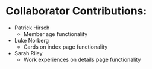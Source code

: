 # Collaborator Contributions: #
* Patrick Hirsch
	* Member age functionality
* Luke Norberg
	* Cards on index page functionality
* Sarah Riley
	* Work experiences on details page functionality